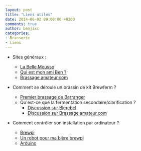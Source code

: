 ```yaml
---
layout: post
title: "Liens utiles"
date: 2014-06-02 09:00:00 +0200
comments: true
author: benjixc
categories: 
- Brasserie
- Liens
---
```


* Sites généraux :
    * [La Belle Mousse](http://www.labellemousse.com/)
    * [Qui est mon ami Ben ?](http://fr.wikipedia.org/wiki/Mon_ami_Ben)
    * [Brassage amateur.com](http://www.brassageamateur.com/forum/)


* Comment se déroule un brassin de kit Brewferm ?
    * [Premier brassage de Barranger](http://www.barranger.net/beer/1st/)
    * Qu'est-ce que la fermentation secondaire/clarification ?
        * [Discussion sur Bierebel](http://www.bierebel.com/forum/viewtopic.php?f=5&t=2629&mobile=off)
        * [Discussion sur Brassage amateur.com](http://www.brassageamateur.com/forum/ftopic8825.html)



* Comment contrôler son installation par ordinateur ?
    * [Brewpi](http://www.brewpi.com/)
    * [Un robot pour ma bière brewpi](http://bidouillesfactory.fr/un-robot-pour-ma-biere-brewpi/)
    * [Arduino](http://arduino.cc/)

